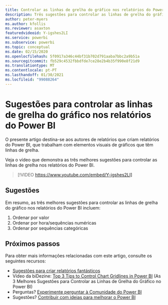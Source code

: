 ```yaml
---
title: Controlar as linhas de grelha do gráfico nos relatórios do Power BI
description: Três sugestões para controlar as linhas de grelha do gráfico nos elementos visuais de relatórios do Power BI, no Power BI Desktop ou no serviço Power BI.
author: peter-myers
ms.author: kfollis
ms.reviewer: asaxton
featuredvideoid: Y-igshes2LI
ms.service: powerbi
ms.subservice: powerbi
ms.topic: conceptual
ms.date: 02/15/2020
ms.openlocfilehash: 5f0917a346c44bf31b702d791aaba7bbc2a9b51a
ms.sourcegitcommit: fb529c4532fbbdfde7ce28e2b4b35f990e8f21d9
ms.translationtype: MT
ms.contentlocale: pt-PT
ms.lasthandoff: 01/30/2021
ms.locfileid: "99088264"
---
```

# <a name="tips-to-control-chart-gridlines-in-power-bi-reports"></a>Sugestões para controlar as linhas de grelha do gráfico nos relatórios do Power BI

O presente artigo destina-se aos autores de relatórios que criam relatórios do Power BI, que trabalham com elementos visuais de gráficos que têm linhas de grelha.

Veja o vídeo que demonstra as três melhores sugestões para controlar as linhas de grelha nos relatórios do Power BI.

> [!VIDEO https://www.youtube.com/embed/Y-igshes2LI]

## <a name="tips"></a>Sugestões

Em resumo, as três melhores sugestões para controlar as linhas de grelha do gráfico nos relatórios do Power BI incluem:

1. Ordenar por valor
1. Ordenar por hora/sequências numéricas
1. Ordenar por sequências categóricas

## <a name="next-steps"></a>Próximos passos

Para obter mais informações relacionadas com este artigo, consulte os seguintes recursos:

- [Sugestões para criar relatórios fantásticos](../create-reports/desktop-tips-and-tricks-for-creating-reports.md)
- Vídeo da biDezine: [Top 3 Tips to Control Chart Gridlines in Power BI](https://www.youtube.com/watch?v=Y-igshes2LI) (As 3 Melhores Sugestões para Controlar as Linhas de Grelha do Gráfico no Power BI)
- Perguntas? [Experimente perguntar à Comunidade do Power BI](https://community.powerbi.com/)
- Sugestões? [Contribuir com ideias para melhorar o Power BI](https://ideas.powerbi.com)

